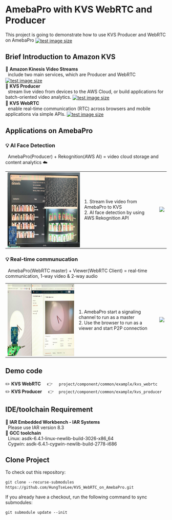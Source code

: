 ﻿# AmebaPro with KVS WebRTC and Producer
This project is going to demonstrate how to use KVS Producer and WebRTC on AmebaPro
<a href="https://www.amebaiot.com/zh/amebapro/">
  <img src="https://img.shields.io/badge/Realtek%20IoT-AmebaPro-blue" valign="middle" alt="test image size" height="15%" width="15%"/>
</a>  

## Brief Introduction to Amazon KVS  
:blue_book: **Amazon Kinesis Video Streams**  
&nbsp; include two main services, which are Producer and WebRTC
<a href="https://aws.amazon.com/kinesis/video-streams/?nc1=h_ls&amazon-kinesis-video-streams-resources-blog.sort-by=item.additionalFields.createdDate&amazon-kinesis-video-streams-resources-blog.sort-order=desc">
  <img src="https://img.shields.io/badge/-Link-lightgrey" valign="middle" alt="test image size" height="4%" width="4%"/>
</a>  
:blue_book: **KVS Producer**  
&nbsp; stream live video from devices to the AWS Cloud, or build applications for batch-oriented video analytics.
<a href="https://docs.aws.amazon.com/kinesisvideostreams/latest/dg/what-is-kinesis-video.html">
  <img src="https://img.shields.io/badge/-Link-lightgrey" valign="middle" alt="test image size" height="4%" width="4%"/>
</a>  
:blue_book: **KVS WebRTC**  
&nbsp; enable real-time communication (RTC) across browsers and mobile applications via simple APIs.
<a href="https://docs.aws.amazon.com/kinesisvideostreams-webrtc-dg/latest/devguide/what-is-kvswebrtc.html">
  <img src="https://img.shields.io/badge/-Link-lightgrey" valign="middle" alt="test image size" height="4%" width="4%"/>
</a>  

## Applications on AmebaPro  
### :bulb: AI Face Detection
&nbsp; AmebaPro(Producer) + Rekognition(AWS AI) = video cloud storage and content analytics :cloud:  
<table style="width:100%; table-layout:fixed">
  <tr>
    <td><img src="photo/face_detection.jpg" valign="middle" alt="test image size" height=233px width=400px /></td>
    <td align=Left>1. Stream live video from AmebaPro to KVS<BR>2. AI face detection by using AWS Rekognition API</td>
    <td>
      <a href="https://github.com/HungTseLee/KVS_WebRTC_on_AmebaPro/blob/main/AmebaPro_Amazon_KVS_Producer_Getting_Started_Guide_v1.0.pdf">
        <img src="https://img.shields.io/badge/-Getting%20Started-green"/>
      </a>
    </td>
  </tr>
</table>  

### :bulb: Real-time communucation  
&nbsp; AmebaPro(WebRTC master) + Viewer(WebRTC Client) = real-time communication, 1-way video & 2-way audio  
<table style="width:100%; table-layout:fixed">
  <tr>
    <td><img src="photo/p2p.jpg" valign="middle" alt="test image size" height=224px width=435px /></td>
    <td align=Left>1. AmebaPro start a signaling channel to run as a master<BR>2. Use the browser to run as a viewer and start P2P connection</td>
    <td>
      <a href="https://github.com/HungTseLee/KVS_WebRTC_on_AmebaPro/blob/main/AmebaPro_Amazon_KVS_WebRTC_Getting_Started_Guide_v1.0.pdf">
        <img src="https://img.shields.io/badge/-Getting%20Started-green"/>
      </a>
    </td>
  </tr>
</table>


## Demo code  
:pencil2: **KVS WebRTC** &nbsp; &nbsp; :point_right: &nbsp; &nbsp; `project/component/common/example/kvs_webrtc`  
:pencil2: **KVS Producer** &nbsp; &nbsp; :point_right: &nbsp; &nbsp;`project/component/common/example/kvs_producer`  


## IDE/toolchain Requirement
:hammer: **IAR Embedded Workbench - IAR Systems**  
&nbsp; Please use IAR version 8.3  
:hammer: **GCC toolchain**  
&nbsp; Linux: asdk-6.4.1-linux-newlib-build-3026-x86_64  
&nbsp; Cygwin: asdk-6.4.1-cygwin-newlib-build-2778-i686  


## Clone Project  
To check out this repository:  

```
git clone --recurse-submodules https://github.com/HungTseLee/KVS_WebRTC_on_AmebaPro.git
```

If you already have a checkout, run the following command to sync submodules:

```
git submodule update --init
```
